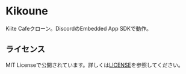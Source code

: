 # Kikoune

Kiite Cafeクローン。DiscordのEmbedded App SDKで動作。

## ライセンス

MIT Licenseで公開されています。詳しくは[LICENSE](LICENSE)を参照してください。
